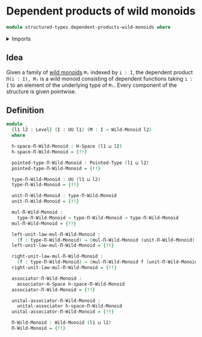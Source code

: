 # Dependent products of wild monoids

```agda
module structured-types.dependent-products-wild-monoids where
```

<details><summary>Imports</summary>

```agda
open import foundation.action-on-identifications-functions
open import foundation.dependent-pair-types
open import foundation.function-extensionality
open import foundation.homotopies
open import foundation.identity-types
open import foundation.unit-type
open import foundation.universe-levels

open import structured-types.dependent-products-h-spaces
open import structured-types.h-spaces
open import structured-types.pointed-types
open import structured-types.wild-monoids
```

</details>

## Idea

Given a family of [wild monoids](structured-types.wild-monoids.md) `Mᵢ` indexed
by `i : I`, the dependent product `Π(i : I), Mᵢ` is a wild monoid consisting of
dependent functions taking `i : I` to an element of the underlying type of `Mᵢ`.
Every component of the structure is given pointwise.

## Definition

```agda
module _
  {l1 l2 : Level} (I : UU l1) (M : I → Wild-Monoid l2)
  where

  h-space-Π-Wild-Monoid : H-Space (l1 ⊔ l2)
  h-space-Π-Wild-Monoid = {!!}

  pointed-type-Π-Wild-Monoid : Pointed-Type (l1 ⊔ l2)
  pointed-type-Π-Wild-Monoid = {!!}

  type-Π-Wild-Monoid : UU (l1 ⊔ l2)
  type-Π-Wild-Monoid = {!!}

  unit-Π-Wild-Monoid : type-Π-Wild-Monoid
  unit-Π-Wild-Monoid = {!!}

  mul-Π-Wild-Monoid :
    type-Π-Wild-Monoid → type-Π-Wild-Monoid → type-Π-Wild-Monoid
  mul-Π-Wild-Monoid = {!!}

  left-unit-law-mul-Π-Wild-Monoid :
    (f : type-Π-Wild-Monoid) → (mul-Π-Wild-Monoid (unit-Π-Wild-Monoid) f) ＝ f
  left-unit-law-mul-Π-Wild-Monoid = {!!}

  right-unit-law-mul-Π-Wild-Monoid :
    (f : type-Π-Wild-Monoid) → (mul-Π-Wild-Monoid f (unit-Π-Wild-Monoid)) ＝ f
  right-unit-law-mul-Π-Wild-Monoid = {!!}

  associator-Π-Wild-Monoid :
    associator-H-Space h-space-Π-Wild-Monoid
  associator-Π-Wild-Monoid = {!!}

  unital-associator-Π-Wild-Monoid :
    unital-associator h-space-Π-Wild-Monoid
  unital-associator-Π-Wild-Monoid = {!!}

  Π-Wild-Monoid : Wild-Monoid (l1 ⊔ l2)
  Π-Wild-Monoid = {!!}
```
